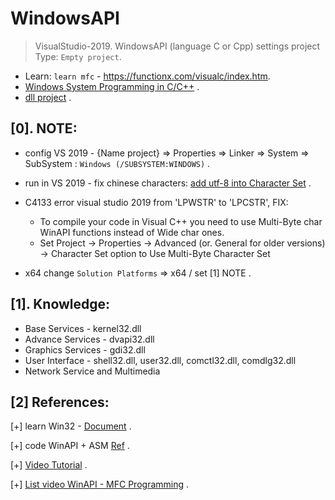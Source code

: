 # WindowsAPI

> VisualStudio-2019. WindowsAPI (language C or Cpp) settings project Type: `Empty project`.

- Learn: `learn mfc` - https://functionx.com/visualc/index.htm.
- [Windows System Programming in C/C++](https://www.youtube.com/watch?v=B999K9yztnI&list=PLDpFwQfbVxIw_rysNCHPeGmh6wIUnhjrt) .
- [dll project](https://learn.microsoft.com/en-us/cpp/build/walkthrough-creating-and-using-a-dynamic-link-library-cpp?view=msvc-170) .

## [0]. NOTE:

- config VS 2019 - {Name project} => Properties => Linker => System => SubSystem : `Windows (/SUBSYSTEM:WINDOWS)` .

- run in VS 2019 - fix chinese characters: [add utf-8 into Character Set](https://learn.microsoft.com/en-us/cpp/build/reference/utf-8-set-source-and-executable-character-sets-to-utf-8?view=msvc-170#set-the-option-in-visual-studio-or-programmatically) .


- C4133 error visual studio 2019 from 'LPWSTR' to 'LPCSTR', FIX:
     * To compile your code in Visual C++ you need to use Multi-Byte char WinAPI functions instead of Wide char ones.
     * Set Project -> Properties -> Advanced (or. General for older versions) -> Character Set option to Use Multi-Byte Character Set

- x64 change `Solution Platforms` => x64 / set [1] NOTE .


## [1]. Knowledge:

* Base Services - kernel32.dll 
* Advance Services - dvapi32.dll
* Graphics Services - gdi32.dll
* User Interface - shell32.dll, user32.dll, comctl32.dll, comdlg32.dll
* Network Service and Multimedia 

## [2] References:

[+] learn Win32 - [Document](http://www.winprog.org/tutorial/start.html) .

[+] code WinAPI + ASM [Ref](https://www.youtube.com/watch?v=pdgmlto7Uwc) .

[+] [Video Tutorial](https://www.youtube.com/watch?v=yvWYggka30A) .

[+] [List video WinAPI - MFC Programming](https://www.youtube.com/watch?v=60O6B2Di5RE&list=PLfszubEEhakf7mGTDjsImyp-YGU69_S5k&index=42) .







      

      
